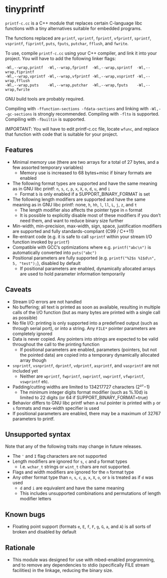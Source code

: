 # tinyprintf

`printf-c.cc` is a C++ module that replaces certain C-language libc functions
with a tiny alternatives suitable for embedded programs.

The functions replaced are `printf`, `vprintf`, `fprintf`, `vfprintf`, `sprintf`, `vsprintf`, `fiprintf`, `puts`, `fputs`, `putchar`, `fflush`, and `fwrite`.

To use, compile `printf-c.cc` using your C++ compiler, and link it into your project.
You will have to add the following linker flags:

    -Wl,--wrap,printf  -Wl,--wrap,fprintf  -Wl,--wrap,sprintf  -Wl,--wrap,fiprintf    
    -Wl,--wrap,vprintf -Wl,--wrap,vfprintf -Wl,--wrap,vsprintf -Wl,--wrap,fflush    
    -Wl,--wrap,puts    -Wl,--wrap,putchar  -Wl,--wrap,fputs    -Wl,--wrap,fwrite    

GNU build tools are probably required.

Compiling with `-ffunction-sections -fdata-sections` and linking with `-Wl,--gc-sections` is strongly recommended.
Compiling with `-flto` is supported.
Compiling with `-fbuiltin` is supported.

*IMPORTANT*: You will have to edit printf-c.cc file, locate `wfunc`,
and replace that function with code that is suitable for your project.

## Features

* Minimal memory use (there are two arrays for a total of 27 bytes, and a few assorted temporary variables)
  * Memory use is increased to 68 bytes+misc if binary formats are enabled
* The following format types are supported and have the same meaning as in GNU libc printf: `n`, `s`, `c`, `p`, `x`, `X`, `o`, `d`, `u`, and `i`
  * Format `b` is only enabled if a SUPPORT_BINARY_FORMAT is set
* The following length modifiers are supported and have the same meaning as in GNU libc printf: none, `h`, `hh`, `l`, `ll`, `L`, `j`, `z`, and `t`
  * The length modifier also affects the pointer type in `n` format
  * It is possible to explicitly disable most of these modifiers if you don’t need them, and want to reduce binary size further
* Min-width, min-precision, max-width, sign, space, justification modifiers are supported and fully standards-compliant (C99 / C++11)
* Re-entrant code (e.g. it is safe to call `sprintf` within your stream I/O function invoked by `printf`)
* Compatible with GCC’s optimizations where e.g. `printf("abc\n")` is automatically converted into `puts("abc")`
* Positional parameters are fully supported (e.g. `printf("%2$s %1$d\n", 5, "test");`), disabled by default
  * If positional parameters are enabled, dynamically allocated arrays are used to hold parameter information temporarily

## Caveats

* Stream I/O errors are not handled
* No buffering; all text is printed as soon as available, resulting in multiple calls of the I/O function (but as many bytes are printed with a single call as possible)
* No file I/O: printing is only supported into a predefined output (such as through serial port), or into a string. Any `FILE*` pointer parameters are completely ignored
* Data is never copied. Any pointers into strings are expected to be valid throughout the call to the printing function
  * If positional parameters are enabled, parameters (pointers, but not the pointed data) are copied into a temporary dynamically allocated array though
* `snprintf`, `vsnprintf`, `dprintf`, `vdprintf`, `asprintf`, and `vasprintf` are not included yet
  * Neither are `wprintf`, `fwprintf`, `swprintf`, `vwprintf`, `vfwprintf`, `vswprintf` etc.
* Padding/cutting widths are limited to 134217727 characters (2²⁷−1)
  * The minimum integer digits format modifier (such as %.10d) is limited to 22 digits (or 64 if SUPPORT_BINARY_FORMAT=true)
* Behavior differs to GNU libc printf when a nul pointer is printed with `p` or `s` formats and max-width specifier is used
* If positional parameters are enabled, there may be a maximum of 32767 parameters to printf.

## Unsupported syntax

Note that any of the following traits may change in future releases.

* The `'` and `I` flag characters are not supported
* Length modifiers are ignored for `s`, `c` and `p` format types
  * I.e. `wchar_t` strings or `wint_t` chars are not supported.
* Flags and width modifiers are ignored for the `n` format type
* Any other format type than `n`, `s`, `c`, `p`, `x`, `X`, `o`, or `b` is treated as if `d` was used
  * `d` and `i` are equivalent and have the same meaning
  * This includes unsupported combinations and permutations of length modifier letters

## Known bugs

* Floating point support (formats `e`, `E`, `f`, `F`, `g`, `G`, `a`, and `A`) is all sorts of broken and disabled by default

## Rationale

* This module was designed for use with mbed-enabled programming, and to remove any dependencies to stdio (specifically FILE stream facilities) in the linkage, reducing the binary size.
